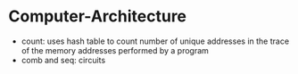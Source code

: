 # Computer-Architecture
* count: uses hash table to count number of unique addresses in the trace of the memory addresses performed by a program
* comb and seq: circuits
